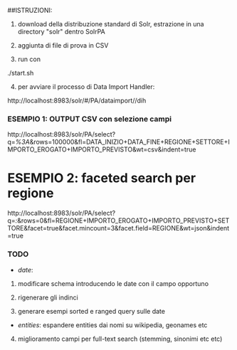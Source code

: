 
##ISTRUZIONI:

1) download della distribuzione standard di Solr, estrazione in una directory "solr" dentro SolrPA

2) aggiunta di file di prova in CSV

3) run con 

./start.sh

4) per avviare il processo di Data Import Handler:

http://localhost:8983/solr/#/PA/dataimport//dih


### ESEMPIO 1: OUTPUT CSV con selezione campi

http://localhost:8983/solr/PA/select?q=*%3A*&rows=100000&fl=DATA_INIZIO+DATA_FINE+REGIONE+SETTORE+IMPORTO_EROGATO+IMPORTO_PREVISTO&wt=csv&indent=true

# ESEMPIO 2: faceted search per regione

http://localhost:8983/solr/PA/select?q=*:*&rows=0&fl=REGIONE+IMPORTO_EROGATO+IMPORTO_PREVISTO+SETTORE&facet=true&facet.mincount=3&facet.field=REGIONE&wt=json&indent=true

### TODO

- *date*:

1) modificare schema introducendo le date con il campo opportuno

2) rigenerare gli indinci 

3) generare esempi sorted e ranged query sulle date

- *entities*: espandere entities dai nomi su wikipedia, geonames etc

4) miglioramento campi per full-text search (stemming, sinonimi etc etc)